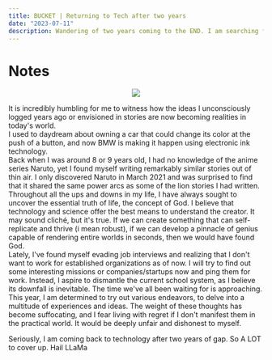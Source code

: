 ```yaml
---
title: BUCKET | Returning to Tech after two years 
date: "2023-07-11"
description: Wandering of two years coming to the END. I am searching for  the GOD.
---
```


# Notes 


<p align="center">
<img src="https://th.bing.com/th/id/OIP.xHDAwUVDcFDTzm5_9zjfmAHaFj?pid=ImgDet&rs=1" max-width="100%" max-height="100%"  object-fit="contain" />
</p>


It is incredibly humbling for me to witness how the ideas I unconsciously logged years ago or envisioned in stories are now becoming realities in today's world.
<br />
I used to daydream about owning a car that could change its color at the push of a button, and now BMW is making it happen using electronic ink technology.
<br />
Back when I was around 8 or 9 years old, I had no knowledge of the anime series Naruto, yet I found myself writing remarkably similar stories out of thin air. I only discovered Naruto in March 2021 and was surprised to find that it shared the same power arcs as some of the lion stories I had written.
<br />
Throughout all the ups and downs in my life, I have always sought to uncover the essential truth of life, the concept of God. I believe that technology and science offer the best means to understand the creator. It may sound cliché, but it's true. If we can create something that can self-replicate and thrive (i mean robust), if we can develop a pinnacle of genius capable of rendering entire worlds in seconds, then we would have found God.
<br />
Lately, I've found myself evading job interviews and realizing that I don't want to work for established organizations as of now. I will try to find out some interesting missions or companies/startups now and ping them for work. Instead, I aspire to dismantle the current school system, as I believe its downfall is inevitable. The time we've all been waiting for is approaching.
<br />
This year, I am determined to try out various endeavors, to delve into a multitude of experiences and ideas. The weight of these thoughts has become suffocating, and I fear living with regret if I don't manifest them in the practical world. It would be deeply unfair and dishonest to myself.
<br /> 

Seriously, I am coming back to technology after two years of gap. So A LOT to cover up. Hail LLaMa

